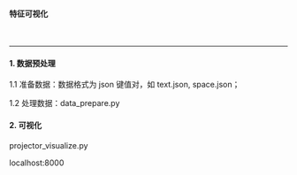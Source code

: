 #### 特征可视化

&nbsp;
***
#### 1. 数据预处理

1.1 准备数据：数据格式为 json 键值对，如 text.json, space.json；

1.2 处理数据：data_prepare.py

#### 2. 可视化

projector_visualize.py 

localhost:8000 